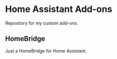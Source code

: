 # Home Assistant Add-ons

Repository for my custom add-ons.

## HomeBridge

Just a HomeBridge for Home Assistant.
